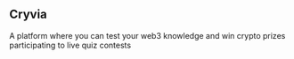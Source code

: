 ## Cryvia

A platform where you can test your web3 knowledge and win crypto prizes participating to live quiz contests
